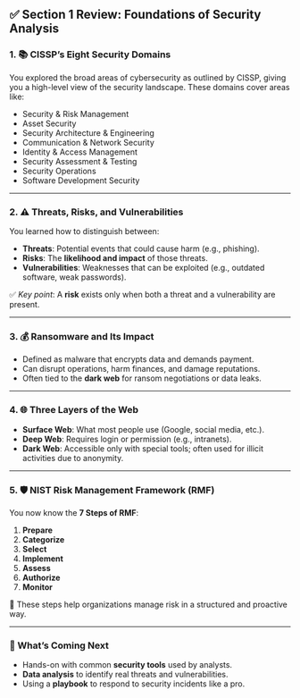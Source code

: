 ## ✅ **Section 1 Review: Foundations of Security Analysis**

### 1. 📚 **CISSP’s Eight Security Domains**

You explored the broad areas of cybersecurity as outlined by CISSP, giving you a high-level view of the security landscape. These domains cover areas like:

* Security & Risk Management
* Asset Security
* Security Architecture & Engineering
* Communication & Network Security
* Identity & Access Management
* Security Assessment & Testing
* Security Operations
* Software Development Security

---

### 2. ⚠️ **Threats, Risks, and Vulnerabilities**

You learned how to distinguish between:

* **Threats**: Potential events that could cause harm (e.g., phishing).
* **Risks**: The **likelihood and impact** of those threats.
* **Vulnerabilities**: Weaknesses that can be exploited (e.g., outdated software, weak passwords).

✅ *Key point*: A **risk** exists only when both a threat and a vulnerability are present.

---

### 3. 💰 **Ransomware and Its Impact**

* Defined as malware that encrypts data and demands payment.
* Can disrupt operations, harm finances, and damage reputations.
* Often tied to the **dark web** for ransom negotiations or data leaks.

---

### 4. 🌐 **Three Layers of the Web**

* **Surface Web**: What most people use (Google, social media, etc.).
* **Deep Web**: Requires login or permission (e.g., intranets).
* **Dark Web**: Accessible only with special tools; often used for illicit activities due to anonymity.

---

### 5. 🛡️ **NIST Risk Management Framework (RMF)**

You now know the **7 Steps of RMF**:

1. **Prepare**
2. **Categorize**
3. **Select**
4. **Implement**
5. **Assess**
6. **Authorize**
7. **Monitor**

🎯 These steps help organizations manage risk in a structured and proactive way.

---

### 🎉 What’s Coming Next

* Hands-on with common **security tools** used by analysts.
* **Data analysis** to identify real threats and vulnerabilities.
* Using a **playbook** to respond to security incidents like a pro.
